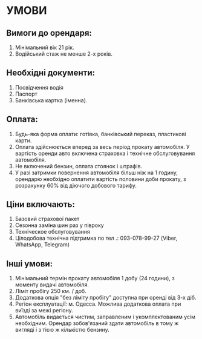 # УМОВИ

## Вимоги до орендаря:
1. Мінімальний вік 21 рік.
1. Водійський стаж не менше 2-х років.

## Необхідні документи:
1. Посвідчення водія
1. Паспорт
1. Банківська картка (іменна).

## Оплата:
1. Будь-яка форма оплати: готівка, банківський переказ, пластикові карти.
1. Оплата здійснюється вперед за весь період прокату автомобіля. У вартість оренди авто включена страховка і технічне обслуговування автомобіля.
1. Не включений бензин, оплата стоянок і штрафів.
1. У разі затримки повернення автомобіля більш ніж на 1 годину, орендарю необхідно оплатити вартість половини доби прокату, з розрахунку 60% від діючого добового тарифу.

## Ціни включають:
1. Базовий страхової пакет
1. Сезонна заміна шин раз у півроку
1. Техніческое обслуговування
1. Цілодобова технічна підтримка по тел .: 093-078-99-27 (Viber, WhatsApp, Telegram)

## Інші умови:
1. Мінімальний термін прокату автомобіля 1 добу (24 години), з моменту видачі автомобіля.
2. Ліміт пробігу 250 км. / доб.
3. Додаткова опція "без ліміту пробігу" доступна при оренді від 3-х діб.
4. Регіон експлуатації: м. Одесса. Можлива додаткова оплата при виїзді за межі регіону.
5. Автомобіль видається чистим, заправленим і укомплектованим усім необхідним. Орендар зобов'язаний здати автомобіль в тому ж вигляді і з тією ж кількістю бензину.
